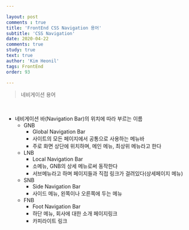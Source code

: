 ```yaml
---

layout: post
comments : true
title: 'FrontEnd CSS Navigation 용어'
subtitle: 'CSS Navigation'
date: 2020-04-22
comments: true
study: true
text: true
author: 'Kim Heonil'
tags: FrontEnd
order: 93

---
```


> 네비게이션 용어

<br>

- 네비게이션 바(Navigation Bar)의 위치에 따라 부르는 이름
  - GNB
    - Global Navigation Bar
    - 사이트의 모든 페이지에서 공통으로 사용하는 메뉴바
    - 주로 화면 상단에 위치하며, 메인 메뉴, 최상위 메뉴라고 한다
  - LNB
    - Local Navigation Bar
    - 소메뉴, GNB의 상세 메뉴로써 동작한다
    - 서브메뉴라고 하며 페이지들과 직접 링크가 걸려있다(상세페이지 메뉴)
  - SNB
    - Side Navigation Bar
    - 사이드 메뉴, 왼쪽이나 오른쪽에 두는 메뉴
  - FNB
    - Foot Navigation Bar
    - 하단 메뉴, 회사에 대한 소개 페이지링크
    - 카피라이트 링크
    
    
<br><br>